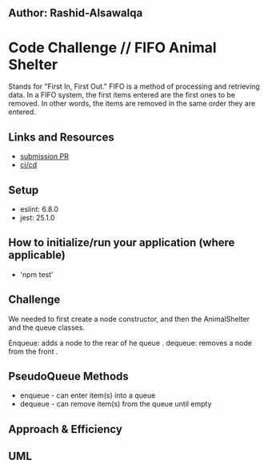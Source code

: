 ## Author: Rashid-Alsawalqa

# Code Challenge // FIFO Animal Shelter

Stands for "First In, First Out." FIFO is a method of processing and retrieving data. In a FIFO system, the first items entered are the first ones to be removed. In other words, the items are removed in the same order they are entered.

## Links and Resources

- [submission PR]()
- [ci/cd]()

## Setup

   - eslint: 6.8.0
   - jest: 25.1.0

## How to initialize/run your application (where applicable)

- 'npm test'

## Challenge

We needed to first create a node constructor, and then the AnimalShelter and the queue classes. 

Enqueue: adds a node to the rear of he queue .
dequeue: removes a node from the front .

## PseudoQueue Methods

- enqueue - can enter item(s) into a queue
- dequeue - can remove item(s) from the queue until empty

## Approach & Efficiency


## UML 